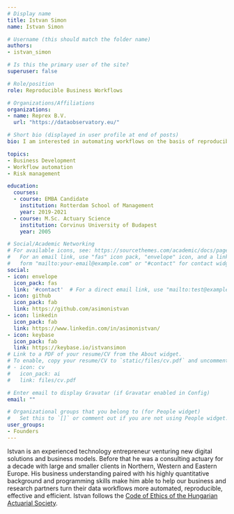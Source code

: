 ```yaml
---
# Display name
title: Istvan Simon
name: Istvan Simon

# Username (this should match the folder name)
authors:
- istvan_simon

# Is this the primary user of the site?
superuser: false

# Role/position
role: Reproducible Business Workflows

# Organizations/Affiliations
organizations:
- name: Reprex B.V.
  url: "https://dataobservatory.eu/"

# Short bio (displayed in user profile at end of posts)
bio: I am interested in automating workflows on the basis of reproducible research principles from replication till audit.

topics:
- Business Development
- Workflow automation
- Risk management

education:
  courses:
  - course: EMBA Candidate 
    institution: Rotterdam School of Management
    year: 2019-2021
  - course: M.Sc. Actuary Science
    institution: Corvinus University of Budapest
    year: 2005

# Social/Academic Networking
# For available icons, see: https://sourcethemes.com/academic/docs/page-builder/#icons
#   For an email link, use "fas" icon pack, "envelope" icon, and a link in the
#   form "mailto:your-email@example.com" or "#contact" for contact widget.
social:
- icon: envelope
  icon_pack: fas
  link: '#contact'  # For a direct email link, use "mailto:test@example.org".
- icon: github
  icon_pack: fab
  link: https://github.com/asimonistvan
- icon: linkedin
  icon_pack: fab
  link: https://www.linkedin.com/in/asimonistvan/
- icon: keybase
  icon_pack: fab
  link: https://keybase.io/istvansimon
# Link to a PDF of your resume/CV from the About widget.
# To enable, copy your resume/CV to `static/files/cv.pdf` and uncomment the lines below.
# - icon: cv
#   icon_pack: ai
#   link: files/cv.pdf

# Enter email to display Gravatar (if Gravatar enabled in Config)
email: ""

# Organizational groups that you belong to (for People widget)
#   Set this to `[]` or comment out if you are not using People widget.
user_groups:
- Founders
---
```


Istvan is an experienced technology entrepreneur venturing new digital solutions and business models. Before that he was a consulting actuary for a decade with large and smaller clients in Northern, Western and Eastern Europe. His business understanding paired with his highly quantitative background and programming skills make him able to help our business and research partners turn their data workflows more automated, reproducible, effective and efficient. Istvan follows the [Code of Ethics of the Hungarian Actuarial Society](http://actuary.hu/weblap2/wp-content/uploads/Etikai-Szabalyzat-20161111-clean.pdf).
